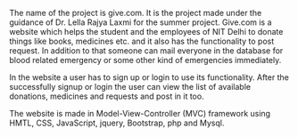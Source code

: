 The name of the project is give.com. It is the project made
under the guidance of Dr. Lella Rajya Laxmi for the summer
project. Give.com is a website which helps the student and the
employees of NIT Delhi to donate things like books, medicines
etc. and it also has the functionality to post request. In addition
to that someone can mail everyone in the database for blood
related emergency or some other kind of emergencies
immediately.

In the website a user has to sign up or login to use its
functionality. After the successfully signup or login the user can
view the list of available donations, medicines and requests and
post in it too.

The website is made in Model-View-Controller (MVC)
framework using HMTL, CSS, JavaScript, jquery, Bootstrap, php
and Mysql.
